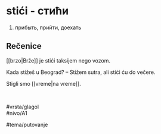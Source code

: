 # stići - стићи

1. прибыть, прийти, доехать

## Rečenice

[[brzo|Brže]] je stići taksijem nego vozom.

Kada stižeš u Beograd? – Stižem sutra, ali stići ću do večere.

Stigli smo [[vreme|na vreme]].

<br>

#vrsta/glagol  
#nivo/A1  

#tema/putovanje
